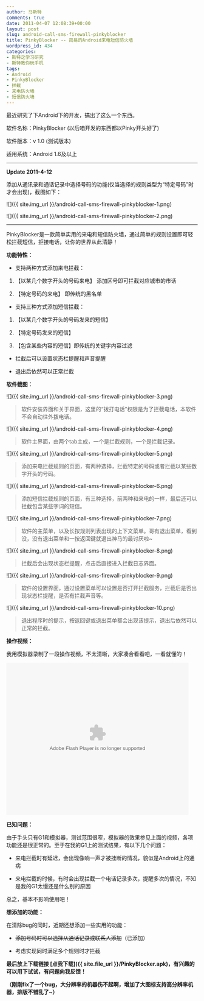 ```yaml
---
author: 马斯特
comments: true
date: 2011-04-07 12:08:39+00:00
layout: post
slug: android-call-sms-firewall-pinkyblocker
title: PinkyBlocker -- 简易的Android来电短信防火墙
wordpress_id: 434
categories:
- 斯特之学习研究
- 斯特教你玩手机
tags:
- Android
- PinkyBlocker
- 拦截
- 来电防火墙
- 短信防火墙
---
```


最近研究了下Android下的开发，搞出了这么一个东西。

软件名称：PinkyBlocker (以后咱开发的东西都以Pinky开头好了)

软件版本：v 1.0 (测试版本)

适用系统：Android 1.6及以上


* * *


**Update 2011-4-12**

添加从通讯录和通话记录中选择号码的功能(仅当选择的规则类型为“特定号码”时才会出现)，截图如下：


![]({{ site.img_url }}/android-call-sms-firewall-pinkyblocker-1.png)


![]({{ site.img_url }}/android-call-sms-firewall-pinkyblocker-2.png)


* * *


PinkyBlocker是一款简单实用的来电和短信防火墙，通过简单的规则设置即可轻松拦截短信，拒接电话，让你的世界从此清静！

**功能特性：**


  * 支持两种方式添加来电拦截：


  1. 【以某几个数字开头的号码来电】 添加区号即可拦截对应城市的市话


  2. 【特定号码的来电】 即传统的黑名单


  * 支持三种方式添加短信拦截：


  1. 【以某几个数字开头的号码发来的短信】


  2. 【特定号码发来的短信】


  3. 【包含某些内容的短信】即传统的关键字内容过滤


  * 拦截后可以设置状态栏提醒和声音提醒


  * 退出后依然可以正常拦截


**软件截图：**

![]({{ site.img_url }}/android-call-sms-firewall-pinkyblocker-3.png)


> 软件安装界面和关于界面，这里的“拨打电话”权限是为了拦截电话，本软件不会自动往外拨电话。


<!--more-->

![]({{ site.img_url }}/android-call-sms-firewall-pinkyblocker-4.png)


> 软件主界面，由两个tab主成，一个是拦截规则，一个是拦截记录。


![]({{ site.img_url }}/android-call-sms-firewall-pinkyblocker-5.png)


> 添加来电拦截规则的页面，有两种选择，拦截特定的号码或者拦截以某些数字开头的号码。


![]({{ site.img_url }}/android-call-sms-firewall-pinkyblocker-6.png)


> 添加短信拦截规则的页面，有三种选择，前两种和来电的一样，最后还可以拦截包含某些字词的短信。


![]({{ site.img_url }}/android-call-sms-firewall-pinkyblocker-7.png)


> 软件的主菜单，以及长按规则列表出现的上下文菜单。哥有退出菜单，看到没，没有退出菜单和一按返回键就退出神马的最讨厌啦~


![]({{ site.img_url }}/android-call-sms-firewall-pinkyblocker-8.png)


> 拦截后会出现状态栏提醒，点击后直接进入拦截日志界面。


![]({{ site.img_url }}/android-call-sms-firewall-pinkyblocker-9.png)


> 软件的设置界面，通过设置菜单可以设置是否打开拦截服务，拦截后是否出现状态栏提醒，是否有拦截声音等。


![]({{ site.img_url }}/android-call-sms-firewall-pinkyblocker-10.png)


> 退出程序时的提示，按返回键或退出菜单都会出现该提示，退出后依然可以正常的拦截。


**操作视频：**

我用模拟器录制了一段操作视频，不太清晰，大家凑合看看吧，一看就懂的！


<p>
<embed src="http://player.youku.com/player.php/sid/XMjU2NzU4MzE2/v.swf" allowFullScreen="true" quality="high" width="480" height="400" align="middle" allowScriptAccess="always" type="application/x-shockwave-flash"></embed>
</p>


**已知问题：**

由于手头只有G1和模拟器，测试范围很窄，模拟器的效果参见上面的视频，各项功能还是很正常的。至于在我的G1上的测试结果，有以下几个问题：


  * 来电拦截时有延迟，会出现像响一声才被挂断的情况，貌似是Android上的通病


  * 来电拦截的时候，有时会出现拦截一个电话记录多次，提醒多次的情况，不知是我的G1太慢还是什么别的原因


总之，基本不影响使用吧！

**想添加的功能：**

在清除bug的同时，近期还想添加一些实用的功能：


  * <del>添加号码时可以选择从通话记录或联系人添加</del>（已添加）


  * 考虑实现同时满足多个规则时才拦截


**最后放上下载链接 [点我下载]({{ site.file_url }}/PinkyBlocker.apk)，有兴趣的可以用下试试，有问题向我反馈！**

**（刚刚fix了一个bug，大分辨率的机器伤不起啊，增加了大图标支持高分辨率机器，排版不错乱了~）**
